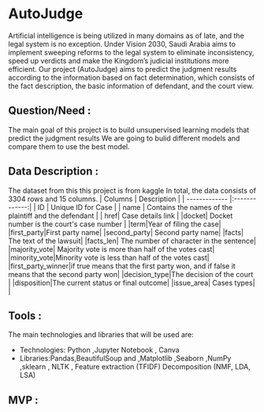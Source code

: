 # AutoJudge
Artificial intelligence is being utilized in many domains as of late, and the legal system is no exception.
Under Vision 2030, Saudi Arabia aims to implement sweeping reforms to the legal system to eliminate inconsistency, speed up verdicts and make the Kingdom’s judicial institutions more efficient.
Our project (AutoJudge) aims to predict the judgment results according to the information based on fact determination, which consists of the fact description, the basic information of defendant, and the court view.
## Question/Need :
The main goal of this project is to build unsupervised learning models that predict the judgment results
We are going to bulid different models and compare them to use the best model.
## Data Description :
The dataset from this this project is from kaggle
In total, the data consists of 3304 rows and 15 columns.
| Columns        | Description  |
| ------------- |:-------------:|
| ID   | Unique ID for Case |
| name      | Contains the names of the plaintiff and the defendant |
| href|   Case details link |
|docket| Docket number is the court's case number |
|term|Year of filing the case|
|first_party|First party name|
|second_party| Second party name|
|facts| The text of the lawsuit|
|facts_len| The number of character  in the sentence|
|majority_vote| Majority vote is more than half of the votes cast|
|minority_vote|Minority vote is less than half of the votes cast|
|first_party_winner|if true means that the first party won, and if false it means that the second party won|
|decision_type|The decision of the court |
|disposition|The current status or final outcome|
|issue_area| Cases types|                                                           |
## Tools :
The main technologies and libraries that will be used are:
- Technologies: Python ,Jupyter Notebook , Canva
- Libraries:Pandas,BeautifulSoup and ,Matplotlib ,Seaborn ,NumPy ,sklearn ,  NLTK , Feature extraction (TFIDF) Decomposition (NMF, LDA, LSA)
## MVP :
